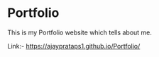 # Portfolio
This is my Portfolio website which tells about me.

Link:-
https://ajayprataps1.github.io/Portfolio/